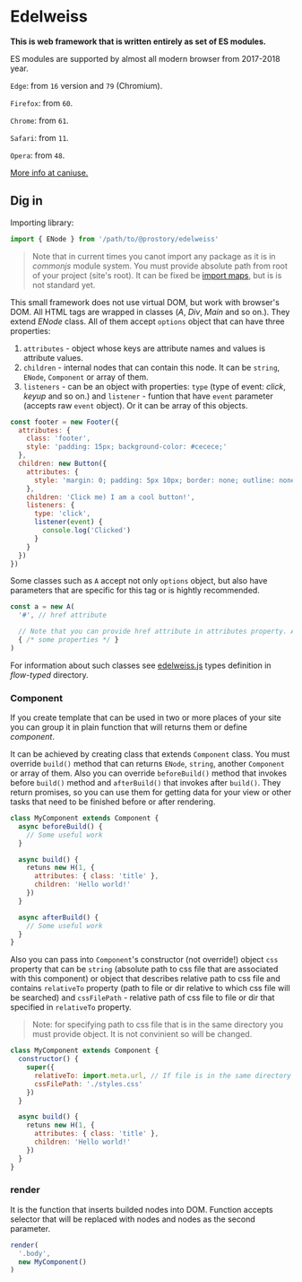 # Edelweiss

**This is web framework that is written entirely as set of ES modules.**

ES modules are supported by almost all modern browser from 2017-2018 year.

`Edge`: from `16` version and `79` (Chromium).

`Firefox`: from `60`.

`Chrome`: from `61`.

`Safari`: from `11`.

`Opera`: from `48`.

[More info at caniuse.](https://caniuse.com/#search=es%20modules)

## Dig in

Importing library:

```javascript
import { ENode } from '/path/to/@prostory/edelweiss'
```

> Note that in current times you canot import any package as it is in *commonjs* module system. You must provide absolute path from root of your project (site's root). It can be fixed be [import maps](https://github.com/WICG/import-maps), but is is not standard yet.

This small framework does not use virtual DOM, but work with browser's DOM. All HTML tags are wrapped in classes (*A*, *Div*, *Main* and so on.). They extend *ENode* class.
All of them accept `options` object that can have three properties: 

1. `attributes` - object whose keys are attribute names and values is attribute values.
2. `children` - internal nodes that can contain this node. It can be `string`, `ENode`, `Component` or array of them.
3. `listeners` - can be an object with properties: `type` (type of event: *click*, *keyup* and so on.) and `listener` - funtion that have `event` parameter (accepts raw `event` object). Or it can be array of this objects.

```javascript
const footer = new Footer({
  attributes: {
    class: 'footer',
    style: 'padding: 15px; background-color: #cecece;'
  },
  children: new Button({
    attributes: {
      style: 'margin: 0; padding: 5px 10px; border: none; outline: none; background-color: blue; color: black;'
    },
    children: 'Click me) I am a cool button!',
    listeners: {
      type: 'click',
      listener(event) {
        console.log('Clicked')
      }
    }
  })
})
```

Some classes such as `A` accept not only `options` object, but also have parameters that are specific for this tag or is hightly recommended.

```javascript
const a = new A(
  '#', // href attribute

  // Note that you can provide href attribute in attributes property. And it will override one that is defined above. So try to avoid it.
  { /* some properties */ }
)
```

For information about such classes see [edelweiss.js](./flow-typed/edelweiss.js) types definition in *flow-typed* directory.

### Component

If you create template that can be used in two or more places of your site you can group it in plain function that will returns them or define *component*.

It can be achieved by creating class that extends `Component` class. You must override `build()` method that can returns `ENode`, `string`, another `Component` or array of them.
Also you can override `beforeBuild()` method that invokes before `build()` method and `afterBuild()` that invokes after `build()`. They return promises, so you can use them for getting data for your view or other tasks that need to be finished before or after rendering.

```javascript
class MyComponent extends Component {
  async beforeBuild() {
    // Some useful work
  }

  async build() {
    retuns new H(1, {
      attributes: { class: 'title' },
      children: 'Hello world!'
    })
  }

  async afterBuild() {
    // Some useful work
  }
}
```

Also you can pass into `Component`'s constructor (not override!) object `css` property that can be `string` (absolute path to css file that are associated with this component) or object that describes relative path to css file and contains `relativeTo` property (path to file or dir relative to which css file will be searched) and `cssFilePath` - relative path of css file to file or dir that specified in `relativeTo` property.

> Note: for specifying path to css file that is in the same directory you must provide object. It is not convinient so will be changed.

```javascript
class MyComponent extends Component {
  constructor() {
    super({
      relativeTo: import.meta.url, // If file is in the same directory
      cssFilePath: './styles.css'
    })
  }

  async build() {
    retuns new H(1, {
      attributes: { class: 'title' },
      children: 'Hello world!'
    })
  }
}
```

### render

It is the function that inserts builded nodes into DOM.
Function accepts selector that will be replaced with nodes and nodes as the second parameter.

```javascript
render(
  '.body',
  new MyComponent()
)
```
